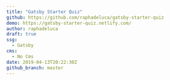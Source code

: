 ```yaml
---
title: "Gatsby Starter Quiz"
github: https://github.com/raphadeluca/gatsby-starter-quiz
demo: https://gatsby-starter-quiz.netlify.com/
author: raphadeluca
draft: true
ssg:
  - Gatsby
cms:
  - No Cms
date: 2019-04-13T20:22:30Z
github_branch: master
---
```

